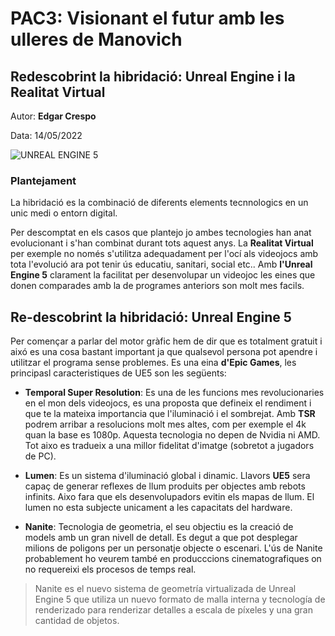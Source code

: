 # PAC3: Visionant el futur amb les ulleres de Manovich
## Redescobrint la hibridació: Unreal Engine i la Realitat Virtual
Autor: **Edgar Crespo**


Data: 14/05/2022


![UNREAL ENGINE 5](https://as01.epimg.net/meristation/imagenes/2022/03/24/reportajes/1648145141_497649_1648145204_noticia_normal.jpg)



### Plantejament
La hibridació es la combinació de diferents elements tecnnologics en un unic medi o entorn digital.


Per descomptat en els casos que plantejo jo ambes tecnologies han anat evolucionant i s'han combinat durant tots aquest anys. La **Realitat Virtual** per exemple no només s'utilitza adequadament per l'ocí als videojocs amb tota l'evolució ara pot tenir ús educatiu, sanitari, social etc..
Amb  **l'Unreal Engine 5**  clarament la facilitat per desenvolupar un videojoc les eines que donen comparades amb la de programes anteriors son molt mes facils.


## Re-descobrint la hibridació: Unreal Engine 5

Per començar a parlar del motor gràfic hem de dir que es totalment gratuit i aixó es una cosa bastant important ja que qualsevol persona pot apendre i utilitzar el programa sense problemes. Es una eina **d'Epic Games**, les principasl caracteristiques de UE5 son les següents:

- **Temporal Super Resolution**: Es una de les funcions mes revolucionaries en el mon dels videojocs, es una proposta que defineix el rendiment i que te la mateixa importancia que l'iluminació i el sombrejat. Amb **TSR** podrem arribar a resolucions molt mes altes, com per exemple el 4k quan la base es 1080p. Aquesta tecnologia no depen de Nvidia ni AMD. Tot aixo es tradueix a una millor fidelitat d'imatge (sobretot a jugadors de PC).

- **Lumen**: Es un sistema d'iluminació global i dinamic. Llavors **UE5** sera capaç de generar reflexes de llum produits per objectes amb rebots infinits. Aixo fara que els desenvolupadors evitin els mapas de llum. El lumen no esta subjecte unicament a les capacitats del hardware.

- **Nanite**: Tecnologia de geometria, el seu objectiu es la creació de models amb un gran nivell de detall. Es degut a que pot desplegar milions de poligons per un personatje objecte o escenari. L'ús de Nanite probablement ho veurem també en producccions cinematografiques on no requereixi els procesos de temps real.

> Nanite es el nuevo sistema de geometría virtualizada de Unreal Engine 5 que utiliza un nuevo formato de malla interna y tecnología de renderizado para renderizar detalles a escala de píxeles y una gran cantidad de objetos.

